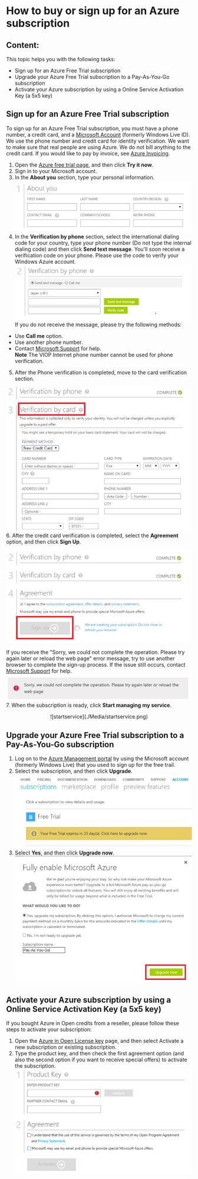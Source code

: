 <properties 
	pageTitle="How to buy or sign up for an Azure subscription" 
	description="Describes How to buy or sign up for an Azure subscription" 
	services="billing" 
	documentationCenter="" 
	authors="genli" 
	manager="jarrettr" 
	editor="curtand"/>

<tags 
	ms.service="billing" 
	ms.workload="/" 
	ms.tgt_pltfrm="na" 
	ms.devlang="na" 
	ms.topic="billing" 
	ms.date="08/13/2015" 
	ms.author="genli"/>
# How to buy or sign up for an Azure subscription
## Content:

This topic helps you with the following tasks:

* Sign up for an Azure Free Trial subscription
* Upgrade your Azure Free Trial subscription to a Pay-As-You-Go subscription
* Activate your Azure subscription by using a Online Service Activation Key (a 5x5 key)

## Sign up for an Azure Free Trial subscription
To sign up for an Azure Free Trial subscription, you must have a phone number, a credit card, and a [Microsoft Account](https://www.microsoft.com/en-us/account/faq.aspx) (formerly Windows Live ID).  We use the phone number and credit card for identity verification. We want to make sure that real people are using Azure. We do not bill anything to the credit card.  If you would like to pay by invoice, see [Azure Invoicing](http://azure.microsoft.com/en-us/pricing/invoicing/).

1. Open the [Azure free trial page](https://azure.microsoft.com/en-us/pricing/free-trial/), and then click **Try it now**.
2. Sign in to your Microsoft account.
3. In the **About you** section, type your personal information. ![The screenshow of personal information](./Media/AboutYou.png)
4. In the **Verification by phone** section, select the international dialing code for your country, type your phone number (Do not type the internal dialing code) and then click **Send text message**. You'll soon receive a verification code on your phone. Please use the code to verify your Windows Azure account.  
![the screenshot about phone verification](./Media/PhoneVerify.png)</br>
If you do not receive the message, please try the following methods:
 * Use **Call me** option.
 * Use another phone number.
 * Contact [Microsoft Support](http://go.microsoft.com/fwlink/?linkid=544831&clcid=0x409) for help.  
**Note** The VIOP Internet phone number cannot be used for phone verification.
5. After the Phone verification is completed, move to the card
 verification section.

 ![cardverify](./Media/VardVerify.png)</br>
6. After the credit card verification is completed, select the **Agreement** option, and then click **Sign Up**. <center>![Signup](./Media/Signup.png)</center></br>
If you receive the "Sorry, we could not complete the operation. Please try again later or reload the web page" error message, try to use another browser to complete the sign-up process.  If the issue still occurs, contact [Microsoft Support](http://go.microsoft.com/fwlink/?linkid=544831&clcid=0x409) for help. </br>
![signuperror1](./Media/signuperror1.png)
7. When the subscription is ready, click **Start managing my service**.
<center>![startservice](./Media/startservice.png)</center>

## Upgrade your Azure Free Trial subscription to a Pay-As-You-Go subscription

1. Log on to the [Azure Management portal](https://manage.windowsazure.com/) by using the Microsoft account (formerly Windows Live) that you used to sign up for the free trail.
2. Select the subscription, and then click **Upgrade**.</br>![billpage](./Media/billpage.png)
3. Select **Yes**, and then click **Upgrade now**. </br>![upgrade](./Media/Upgrade.png)

## Activate your Azure subscription by using a Online Service Activation Key (a 5x5 key)

If you bought Azure in Open credits from a reseller, please follow these steps to activate your subscription:

1. Open the [Azure in Open License key](http://azure.microsoft.com/en-us/offers/ms-azr-0111p/) page, and then select Activate a new subscription or existing subscription.
2. Type the product key, and then check the first agreement option (and also the second option if you want to receive special offers) to activate the subscription.</br>![OSA KEY](./Media/OSAkey.png)

